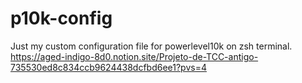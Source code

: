 # p10k-config
Just my custom configuration file for powerlevel10k on zsh terminal.
https://aged-indigo-8d0.notion.site/Projeto-de-TCC-antigo-735530ed8c834ccb9624438dcfbd6ee1?pvs=4
